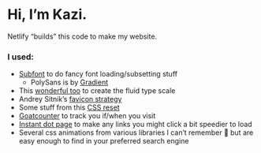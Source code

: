 # Hi, I’m Kazi.

Netlify “builds” this code to make my website.

### I used:
- [Subfont](https://github.com/Munter/subfont) to do fancy font loading/subsetting stuff
	- PolySans is by [Gradient](https://wearegradient.net/about/)
- This [wonderful too](https://utopia.fyi) to create the fluid type scale
- Andrey Sitnik’s [favicon strategy](https://evilmartians.com/chronicles/how-to-favicon-in-2021-six-files-that-fit-most-needs)
- Some stuff from this [CSS reset](https://piccalil.li/blog/a-modern-css-reset)
- [Goatcounter](https://www.goatcounter.com) to track you if/when you visit
- [Instant dot page](https://instant.page) to make any links you might click a bit speedier to load
- Several css animations from various libraries I can’t remember 😬 but are easy enough to find in your preferred search engine